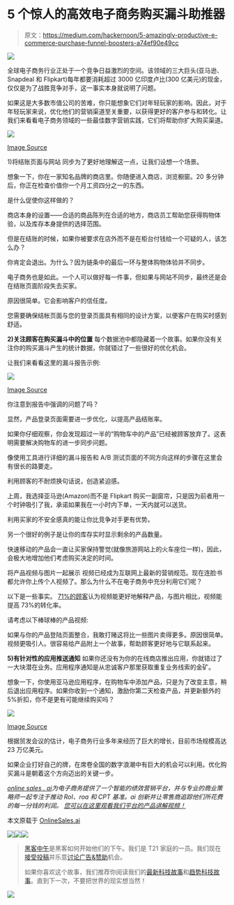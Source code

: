 # 5 个惊人的高效电子商务购买漏斗助推器

> 原文：<https://medium.com/hackernoon/5-amazingly-productive-e-commerce-purchase-funnel-boosters-a74ef90e49cc>

![](img/10a598cad2c5bea7c7dd70d0c452c5ac.png)

全球电子商务行业正处于一个竞争日益激烈的空间。该领域的三大巨头(亚马逊、Snapdeal 和 Flipkart)每年都要消耗超过 3000 亿印度卢比(300 亿美元)的现金，仅仅是为了战胜竞争对手，这一事实本身就说明了问题。

如果这是大多数市值公司的苦难，你只能想象它们对年轻玩家的影响。因此，对于年轻玩家来说，优化他们的营销渠道至关重要，以获得更好的客户参与和转化。让我们来看看电子商务领域的一些最佳数字营销实践，它们将帮助你扩大购买渠道。

![](img/2a43ce6d589559c5ec5617218b29d7c0.png)

[Image Source](https://www.agilecrm.com/blog/wp-content/uploads/2016/07/sales-funnel-leads.png)

1)将结账页面与网站
同步为了更好地理解这一点，让我们设想一个场景。

想象一下，你在一家知名品牌的商店里。你随便进入商店，浏览橱窗。20 多分钟后，你正在检查价值你一个月工资四分之一的东西。

是什么促使你这样做的？

商店本身的设置——合适的商品陈列在合适的地方，商店员工帮助您获得购物体验，以及库存本身提供的选择范围。

但是在结账的时候，如果你被要求在店外而不是在柜台付钱给一个可疑的人，该怎么办？

你肯定会退出。为什么？因为链条中的最后一环与整体购物体验并不同步。

电子商务也是如此。一个人可以做好每一件事，但如果与网站不同步，最终还是会在结账页面阶段失去买家。

原因很简单。它会影响客户的信任度。

您需要确保结帐页面与您的登录页面具有相同的设计方案，以便客户在购买时感到舒适。

**2)关注顾客在购买漏斗中的位置**
每个数据池中都隐藏着一个故事。如果你没有关注你的购买漏斗产生的统计数据，你就错过了一些很好的优化机会。

让我们来看看这里的漏斗报告示例:

![](img/42d0b319a8dba67f0a32a83e2cf8d900.png)

[Image Source](http://www.tatvic.com/blog/wp-content/uploads/2014/07/shopping_behaviour.png)

你注意到报告中强调的问题了吗？

显然，产品登录页面需要进一步优化，以提高产品结账率。

如果你仔细观察，你会发现超过一半的“购物车中的产品”已经被顾客放弃了。这表明需要解决购物车的进一步同步问题。

像使用工具进行详细的漏斗报告和 A/B 测试页面的不同方向这样的步骤在这里会有很长的路要走。

利用顾客的不耐烦换句话说，创造紧迫感。

上周，我选择亚马逊(Amazon)而不是 Flipkart 购买一副窗帘，只是因为前者用一个时钟吸引了我，承诺如果我在一小时内下单，一天内就可以送货。

利用买家的不安全感真的能让你比竞争对手更有优势。

另一个很好的例子是让你的库存实时显示剩余的产品数量。

快速移动的产品会一直让买家保持警觉(就像旅游网站上的火车座位一样)，因此，会极大地增加他们考虑购买决定的时间。

将产品视频与图片一起展示
视频已经成为互联网上最新的营销规范。现在连脸书都允许你上传个人视频了。那么为什么不在电子商务中充分利用它们呢？

以下是一些事实。 [71%的顾客](https://animoto.com/blog/business/small-business-video-infographic/)认为视频能更好地解释产品，与图片相比，视频能提高 73%的转化率。

请考虑以下棒球棒的产品视频:

如果与你的产品登陆页面整合，我敢打赌这将比一些图片卖得更多。原因很简单。视频更吸引人。很容易给产品附上一个故事，帮助顾客更好地与它联系起来。

**5)有针对性的应用推送通知**
如果你还没有为你的在线商店推出应用，你就错过了一大块潜在业务。应用程序通知是从忠诚客户那里获取重复业务线索的金矿。

想象一下，你使用亚马逊应用程序，在购物车中添加产品，只是为了改变主意，稍后退出应用程序。如果你收到一个通知，激励你第二天检查产品，并更新额外的 5%折扣，你不是更有可能继续购买吗？

![](img/577e8b3a8e518df8b148f3a38825393a.png)

[Image Source](https://blog.wigzo.com/wp-content/uploads/2016/10/nike-notification.png)

根据贸发会议的估计，电子商务行业多年来经历了巨大的增长，目前市场规模高达 23 万亿美元。

如果企业打好自己的牌，在席卷全国的数字浪潮中有巨大的机会可以利用。优化购买漏斗是朝着这个方向迈出的关键一步。

[*online sales . ai*](https://onlinesales.ai/?utm_source=hackernoon&utm_medium=social&utm_campaign=medium%20post)*为电子商务提供了一个智能的绩效营销平台，并与专业的商业策略师一起专注于推动 RoI、roa 和 CPT 基准。ai* *创新并让零售商追踪他们所花费的每一分钱的利润。* [*您可以在这里观看我们平台的产品讲解视频！*](https://www.youtube.com/watch?v=UCnHSP_JByA)

本文原载于 [OnlineSales.ai](https://onlinesales.ai/blog/5-amazingly-productive-e-commerce-purchase-funnel-boosters/?utm_source=hackernoon&utm_medium=medium%20post)

[![](img/50ef4044ecd4e250b5d50f368b775d38.png)](http://bit.ly/HackernoonFB)[![](img/979d9a46439d5aebbdcdca574e21dc81.png)](https://goo.gl/k7XYbx)[![](img/2930ba6bd2c12218fdbbf7e02c8746ff.png)](https://goo.gl/4ofytp)

> [黑客中午](http://bit.ly/Hackernoon)是黑客如何开始他们的下午。我们是 T21 家庭的一员。我们现在[接受投稿](http://bit.ly/hackernoonsubmission)并乐意[讨论广告&赞助](mailto:partners@amipublications.com)机会。
> 
> 如果你喜欢这个故事，我们推荐你阅读我们的[最新科技故事](http://bit.ly/hackernoonlatestt)和[趋势科技故事](https://hackernoon.com/trending)。直到下一次，不要把世界的现实想当然！

![](img/be0ca55ba73a573dce11effb2ee80d56.png)